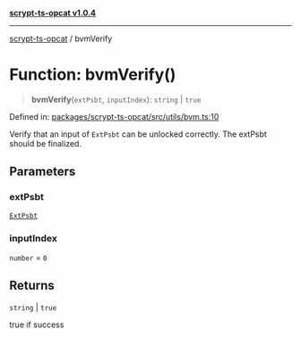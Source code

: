 [**scrypt-ts-opcat v1.0.4**](../README.md)

***

[scrypt-ts-opcat](../README.md) / bvmVerify

# Function: bvmVerify()

> **bvmVerify**(`extPsbt`, `inputIndex`): `string` \| `true`

Defined in: [packages/scrypt-ts-opcat/src/utils/bvm.ts:10](https://github.com/OPCAT-Labs/ts-tools/blob/528986f3e4ac436a160988491680cf191c0bf231/packages/scrypt-ts-opcat/src/utils/bvm.ts#L10)

Verify that an input of `ExtPsbt` can be unlocked correctly. The extPsbt should be finalized.

## Parameters

### extPsbt

[`ExtPsbt`](../classes/ExtPsbt.md)

### inputIndex

`number` = `0`

## Returns

`string` \| `true`

true if success
